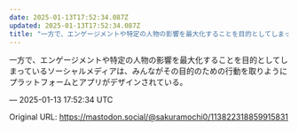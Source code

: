 ```yaml
---
date: 2025-01-13T17:52:34.087Z
updated: 2025-01-13T17:52:34.087Z
title: "一方で、エンゲージメントや特定の人物の影響を最大化することを目的としてしまってい[...]"
---
```


<p>一方で、エンゲージメントや特定の人物の影響を最大化することを目的としてしまっているソーシャルメディアは、みんながその目的のための行動を取りようにプラットフォームとアプリがデザインされている。</p>

&mdash; 2025-01-13 17:52:34 UTC

Original URL: https://mastodon.social/@sakuramochi0/113822318859915831
